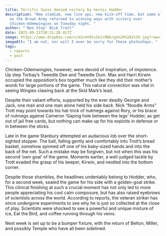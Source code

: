 ```yaml
---
title: Terrific twins denied victory by heroic Hodder
description: "New stadium, new line ups, new kick-off time, but same old result
  as the Brown Army returned to winning ways with victory over
  Chicken-Odemwingies on Tuesday night. "
author: "'Non Stop' Nick Trott"
date: 2021-09-21T20:21:28.417Z
image: https://www.dropbox.com/s/m2x4t0ts5eir08k/go%20%281%29.jpg?raw=1
imageAlt: "I am not, nor will I ever be sorry for these photoshops. "
tags:
  - reports
  - post
---
```

Chicken-Odemwingies, however, were devoid of inspiration, of impotence. Up step Torbay’s Tweedle Dee and Tweedle Dum. Max and Harri Kirwin occupied the opposition’s box together much like they did their mother’s womb for large portions of the game. This natural connection was vital in seeing Wingies clawing back at the Skid Mark’s lead.  

Despite their valiant efforts, supported by the ever deadly Georgie and Jack, one man and one man alone held his side back. Nick “Noodle Arms” Trott may point towards his hat-trick of nutmegs against Rory, or his brace of nutmegs against Cameron ‘Gaping hole between the legs’ Hodder, as get out of jail free cards, but nothing can make up for his exploits in defense or in between the sticks. 



Late in the game Stanbury attempted an audacious lob over the short-sighted stopper. The ball, falling gently and comfortably into Trott’s bread basket, somehow spinned off one of his baby-sized hands and into the back of the net. Such a mistake may be forgiven, but not when this was his second ‘own goal’ of the game. Moments earlier, a well-judged tackle by Trott evaded the grasp of his keeper, Kirwin, and nestled into the bottom corner. 



Despite those shambles, the headlines undeniably belong to Hodder, who, for a second week, sealed the game for his side with a golden-goal strike. This clinical finishing at such a crucial moment has not only led to more people appreciating his cool calm composure, but has also raised eyebrows of scientists across the world. According to reports, the veteran striker has since undergone experiments to see why he is just so collected at the close of play. Scientists were shocked to see a powerful and unique mixture of ice, Eat the Bird, and coffee running through his veins. 



Next week is set up to be a bumper fixture, with the return of Belton, Miller, and possibly Temple who have all been sidelined.